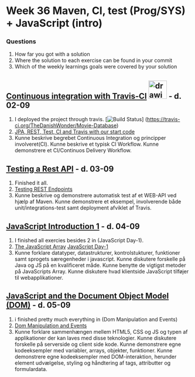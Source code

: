 # Week 36 Maven, CI, test (Prog/SYS) + JavaScript (intro)

### Questions
1.  How far you got with a solution
2.  Where the solution to each exercise can be found in your commit
3.  Which of the weekly learnings goals were covered by your solution

## [Continuous integration with Travis-CI](https://dat3-2019fall.netlify.com/Flow-1/week3/02-09-2019/) <img src="https://res-5.cloudinary.com/crunchbase-production/image/upload/c_lpad,h_256,w_256,f_auto,q_auto:eco/v1437657351/n1u0kd6v6mdbmdomuviq.png" alt="drawing" width="50"/> - d. 02-09

1.  I deployed the project through travis.  [![Build Status](https://travis-ci.org/TheDanishWonder/Movie-Database.svg?branch=master)]       (https://travis-ci.org/TheDanishWonder/Movie-Database)
2.  [JPA, REST, Test, CI and Travis with our start code](https://github.com/TheDanishWonder/Movie-Database)
3.  Kunne beskrive begrebet Continuous Integration og principper involveret(CI).
    Kunne beskrive et typisk CI Workflow.
    Kunne demonstrere et CI/Continuos Delivery Workflow.
    
    
## [Testing a Rest API](https://dat3-2019fall.netlify.com/Flow-1/week3/03-09-2019/) - d. 03-09

1.  Finished it all.
2.  [Testing REST Endpoints](https://github.com/TheDanishWonder/Week-36/tree/master/01-mondayAndTuesday-exercises/movie-database)
3.  Kunne beskrive og demonstrere automatisk test af et WEB-API ved hjælp af Maven.
    Kunne demonstrere et eksempel, involverende både unit/integrations-test samt deployment afviklet af Travis.
    

## [JavaScript Introduction 1](https://dat3-2019fall.netlify.com/Flow-1/week3/04-09-2019/) - d. 04-09

1.  I finished all exercies besides 2 in (JavaScript Day-1).
2.  [The JavaScript Array](https://github.com/TheDanishWonder/Week-36/blob/master/02-wednesday-exercises/js_day1/src/theJsArray.js)
    [JavaScript Day-1](https://github.com/TheDanishWonder/Week-36/blob/master/02-wednesday-exercises/js_day1/src/jsFuncAndCb.js)
3.  Kunne forklare datatyper, datastrukturer, kontrolstukturer, funktioner samt sprogets særegenheder i javascript.
    Kunne diskutere forskelle på Java og JS på en kvalificeret måde.
    Kunne benytte de vigtigst metoder på JavaScripts Array.
    Kunne diskutere hvad klientside JavaScript tilføjer til webapplikationer.
    
    
## [JavaScript and the Document Object Model (DOM)](https://dat3-2019fall.netlify.com/Flow-1/week3/05-09-2019/) - d. 05-09

1.  i finished pretty much everything in (Dom Manipulation and Events)
2.  [Dom Manipulation and Events](https://github.com/TheDanishWonder/Week-36/tree/master/03-thursday-exercises/fetchAndDOM/public_html)
3.  Kunne forklare sammenhængen mellem HTML5, CSS og JS og typen af applikationer der kan laves med disse teknologier.
    Kunne diskutere forskelle på serverside og client side kode.
    Kunne demonstrere egne kodeeksempler med variabler, arrays, objekter, funktioner.
    Kunne demonstrere egne kodeeksempler med DOM-interaktion, herunder element udvælgelse, styling og håndtering af tags, attributter og     formulardata.
